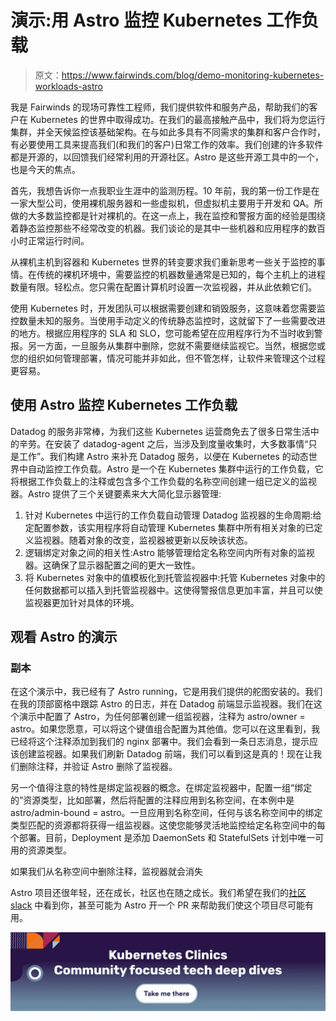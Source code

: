 # 演示:用 Astro 监控 Kubernetes 工作负载

> 原文：<https://www.fairwinds.com/blog/demo-monitoring-kubernetes-workloads-astro>

 我是 Fairwinds 的现场可靠性工程师，我们提供软件和服务产品，帮助我们的客户在 Kubernetes 的世界中取得成功。在我们的最高接触产品中，我们将为您运行集群，并全天候监控该基础架构。在与如此多具有不同需求的集群和客户合作时，有必要使用工具来提高我们(和我们的客户)日常工作的效率。我们创建的许多软件都是开源的，以回馈我们经常利用的开源社区。Astro 是这些开源工具中的一个，也是今天的焦点。

首先，我想告诉你一点我职业生涯中的监测历程。10 年前，我的第一份工作是在一家大型公司，使用裸机服务器和一些虚拟机，但虚拟机主要用于开发和 QA。所做的大多数监控都是针对裸机的。在这一点上，我在监控和警报方面的经验是围绕着静态监控那些不经常改变的机器。我们谈论的是其中一些机器和应用程序的数百小时正常运行时间。

从裸机主机到容器和 Kubernetes 世界的转变要求我们重新思考一些关于监控的事情。在传统的裸机环境中，需要监控的机器数量通常是已知的，每个主机上的进程数量有限。轻松点。您只需在配置计算机时设置一次监视器，并从此依赖它们。

使用 Kubernetes 时，开发团队可以根据需要创建和销毁服务，这意味着您需要监控数量未知的服务。当使用手动定义的传统静态监控时，这就留下了一些需要改进的地方。根据应用程序的 SLA 和 SLO，您可能希望在应用程序行为不当时收到警报。另一方面，一旦服务从集群中删除，您就不需要继续监视它。当然，根据您或您的组织如何管理部署，情况可能并非如此，但不管怎样，让软件来管理这个过程更容易。

## **使用 Astro 监控 Kubernetes 工作负载**

Datadog 的服务非常棒，为我们这些 Kubernetes 运营商免去了很多日常生活中的辛劳。在安装了 datadog-agent 之后，当涉及到度量收集时，大多数事情“只是工作”。我们构建 Astro 来补充 Datadog 服务，以便在 Kubernetes 的动态世界中自动监控工作负载。Astro 是一个在 Kubernetes 集群中运行的工作负载，它将根据工作负载上的注释或包含多个工作负载的名称空间创建一组已定义的监视器。Astro 提供了三个关键要素来大大简化显示器管理:

1.  针对 Kubernetes 中运行的工作负载自动管理 Datadog 监视器的生命周期:给定配置参数，该实用程序将自动管理 Kubernetes 集群中所有相关对象的已定义监视器。随着对象的改变，监视器被更新以反映该状态。
2.  逻辑绑定对象之间的相关性:Astro 能够管理给定名称空间内所有对象的监视器。这确保了显示器配置之间的更大一致性。
3.  将 Kubernetes 对象中的值模板化到托管监视器中:托管 Kubernetes 对象中的任何数据都可以插入到托管监视器中。这使得警报信息更加丰富，并且可以使监视器更加针对具体的环境。

## **观看 Astro 的演示**

### 副本

在这个演示中，我已经有了 Astro running，它是用我们提供的舵图安装的。我们在我的顶部窗格中跟踪 Astro 的日志，并在 Datadog 前端显示监视器。我们在这个演示中配置了 Astro，为任何部署创建一组监视器，注释为 astro/owner = astro。如果您愿意，可以将这个键值组合配置为其他值。您可以在这里看到，我已经将这个注释添加到我们的 nginx 部署中。我们会看到一条日志消息，提示应该创建监视器。如果我们刷新 Datadog 前端，我们可以看到这是真的！现在让我们删除注释，并验证 Astro 删除了监视器。

另一个值得注意的特性是绑定监视器的概念。在绑定监视器中，配置一组“绑定的”资源类型，比如部署，然后将配置的注释应用到名称空间，在本例中是 astro/admin-bound = astro。一旦应用到名称空间，任何与该名称空间中的绑定类型匹配的资源都将获得一组监视器。这使您能够灵活地监控给定名称空间中的每个部署。目前，Deployment 是添加 DaemonSets 和 StatefulSets 计划中唯一可用的资源类型。

如果我们从名称空间中删除注释，监视器就会消失

Astro 项目还很年轻，还在成长，社区也在随之成长。我们希望在我们的[社区 slack](http://fairwindscommunity.slack.com) 中看到你，甚至可能为 Astro 开一个 PR 来帮助我们使这个项目尽可能有用。

[![Kubernetes Clinics: Community focused tech deep dives](img/eb0e55f0923f5ff4b7db67c467359b19.png)](https://cta-redirect.hubspot.com/cta/redirect/2184645/41811205-0655-4320-83cf-dd295b586d2f)